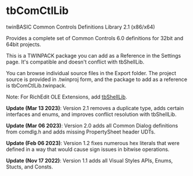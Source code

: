# tbComCtlLib
twinBASIC Common Controls Definitions Library 2.1 (x86/x64)

Provides a complete set of Common Controls 6.0 definitions for 32bit and 64bit projects.

This is a TWINPACK package you can add as a Reference in the Settings page. It's compatible and doesn't conflict with tbShellLib. 

You can browse individual source files in the Export folder. The project source is provided in .twinproj form, and the package to add as a reference is tbComCtlLib.twinpack.

Note: For RichEdit OLE Extensions, add [tbShellLib](https://github.com/fafalone/tbShellLib). 

**Update (Mar 13 2023)**: Version 2.1 removes a duplicate type, adds certain interfaces and enums, and improves conflict resolution with tbShellLib.

**Update (Mar 06 2023)**: Version 2.0 adds all Common Dialog definitions from comdlg.h and adds missing PropertySheet header UDTs.

**Update (Feb 06 2023)**: Version 1.2 fixes numerous hex literals that were defined in a way that would cause sign issues in bitwise operations.

**Update (Nov 17 2022)**: Version 1.1 adds all Visual Styles APIs, Enums, Stucts, and Consts.
